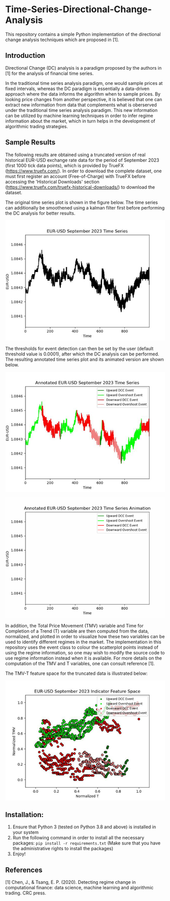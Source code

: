 # Time-Series-Directional-Change-Analysis

This repository contains a simple Python implementation of the directional change analysis techniques which are proposed in [1].

## Introduction

Directional Change (DC) analysis is a paradigm proposed by the authors in [1] for the analysis of financial time series. 

In the traditional time series analysis paradigm, one would sample prices at fixed intervals, whereas the DC paradigm is essentially a data-driven approach where the data informs the algorithm when to sample prices. By looking price changes from another perspective, it is believed that one can extract new information from data that complements what is oberserved under the traditional time series analysis paradigm. This new information can be utilized by machine learning techniques in order to infer regime information about the market, which in turn helps in the development of algorithmic trading strategies.

## Sample Results

The following results are obtained using a truncated version of real historical EUR-USD exchange rate data for the period of September 2023 (first 1000 tick data points), which is provided by TrueFX (https://www.truefx.com/). In order to download the complete dataset, one must first register an account (Free-of-Charge) with TrueFX before accessing the 'Historical Downloads' section (https://www.truefx.com/truefx-historical-downloads/) to download the dataset.

The original time series plot is shown in the figure below. The time series can additionally be smoothened using a kalman filter first before performing the DC analysis for better results.

![Original Time Series Plot](https://github.com/ThomasWangWeiHong/Time-Series-Directional-Change-Analysis/blob/main/assets/EURUSD-2023-09%20Time%20Series%20Plot.jpg)

The thresholds for event detection can then be set by the user (default threshold value is 0.0001), after which the DC analysis can be performed. The resulting annotated time series plot and its animated version are shown below.

![Annotated Time Series Plot](https://github.com/ThomasWangWeiHong/Time-Series-Directional-Change-Analysis/blob/main/assets/Annotated%20EURUSD-2023-09%20Plot.jpg)

![Annotated Time Series Animation](https://github.com/ThomasWangWeiHong/Time-Series-Directional-Change-Analysis/blob/main/assets/Annotated%20EURUSD-2023-09%20Animation.gif)

In addition, the Total Price Movement (TMV) variable and Time for Completion of a Trend (T) variable are then computed from the data, normalized, and plotted in order to visualize how these two variables can be used to identify different regimes in the market. The implementation in this repository uses the event class to colour the scatterplot points instead of using the regime information, so one may wish to modify the source code to use regime information instead when it is available. For more details on the computation of the TMV and T variables, one can consult reference [1].

The TMV-T feature space for the truncated data is illustrated below:

![TMV-T Feature Space](https://github.com/ThomasWangWeiHong/Time-Series-Directional-Change-Analysis/blob/main/assets/EURUSD-2023-09%20Indicator%20Feature%20Space%20Plot.jpg)

## Installation:

1. Ensure that Python 3 (tested on Python 3.8 and above) is installed in your system
2. Run the following command in order to install all the necessary packages: `pip install -r requirements.txt` (Make sure that you have the administrative rights to install the packages)
3. Enjoy!

## References

[1]  Chen, J., & Tsang, E. P. (2020). Detecting regime change in computational finance: data science, machine learning and algorithmic trading. CRC press.
